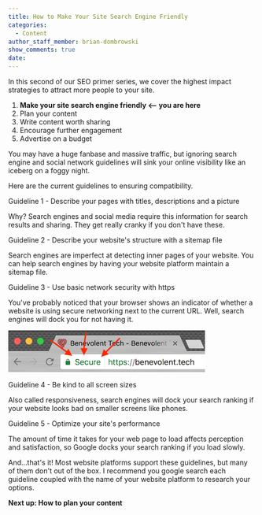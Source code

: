 ```yaml
---
title: How to Make Your Site Search Engine Friendly
categories:
  - Content
author_staff_member: brian-dombrowski
show_comments: true
date:
---
```



In this second of our SEO primer series, we cover the highest impact strategies to attract more people to your site.

1. **Make your site search engine friendly &lt;-- you are here**
2. Plan your content
3. Write content worth sharing
4. Encourage further engagement
5. Advertise on a budget

You may have a huge fanbase and massive traffic, but ignoring search engine and social network guidelines will sink your online visibility like an iceberg on a foggy night.

Here are the current guidelines to ensuring compatibility.

Guideline 1 - Describe your pages with titles, descriptions and a picture

Why? Search engines and social media require this information for search results and sharing. They get really cranky if you don't have these.

Guideline 2 - Describe your website's structure with a sitemap file

Search engines are imperfect at detecting inner pages of your website. You can help search engines by having your website platform maintain a sitemap file.

Guideline 3 - Use basic network security with https

You've probably noticed that your browser shows an indicator of whether a website is using secure networking next to the current URL. Well, search engines will dock you for not having it.

![](/uploads/versions/https---x----400-85x---.png)

Guideline 4 - Be kind to all screen sizes

Also called responsiveness, search engines will dock your search ranking if your website looks bad on smaller screens like phones.

Guideline 5 - Optimize your site's performance

The amount of time it takes for your web page to load affects perception and satisfaction, so Google docks your search ranking if you load slowly.

And...that's it! Most website platforms support these guidelines, but many of them don't out of the box. I recommend you google search each guideline coupled with the name of your website platform to research your options.

**Next up: How to plan your content**

